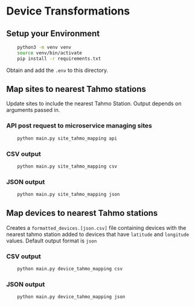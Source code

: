 # Device Transformations

## Setup your Environment
```bash
    python3 -m venv venv
    source venv/bin/activate
    pip install -r requirements.txt
```
Obtain and add the `.env` to this directory.
## Map sites to nearest Tahmo stations
Update sites to include the nearest Tahmo Station. Output depends on arguments passed in.
### API post request to microservice managing sites
```bash
    python main.py site_tahmo_mapping api
```
### CSV output
```bash
    python main.py site_tahmo_mapping csv
```
### JSON output
```bash
    python main.py site_tahmo_mapping json
```
## Map devices to nearest Tahmo stations
Creates a `formatted_devices.[json.csv]` file containing devices with the nearest tahmo station added to devices that have `latitude` and `longitude` values. Default output format is `json`
### CSV output
```bash
    python main.py device_tahmo_mapping csv
```
### JSON output
```bash
    python main.py device_tahmo_mapping json
```